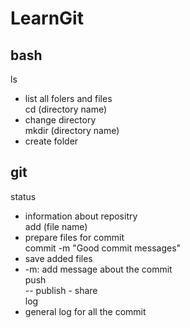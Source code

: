 # LearnGit
## bash
ls<br>
- list all folers and files <br>
cd (directory name) <br>
- change directory <br>
mkdir (directory name) <br>
- create folder

## git
status <br>
- information about repositry <br>
add (file name) <br>
- prepare files for commit <br>
commit -m "Good commit messages" <br>
- save added files <br>
- -m: add message about the commit <br>
push <br>
-- publish - share <br>
log <br>
- general log for all the commit
